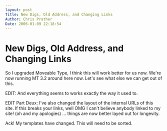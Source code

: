 ```yaml
---
layout: post
Title: New Digs, Old Address, and Changing Links  
Author: Chris Prather
Date: 2006-01-09 22:18:54
---
```


# New Digs, Old Address, and Changing Links
So I upgraded Moveable Type, I think this will work better for us now. We're now running MT 3.2 around here now. Let's see what else we can get out of this.

EDIT: And everything seems to works exactly the way it used to.

EDIT Part Deux: I've also changed the layout of the internal URLs of this site. If this breaks your links, well OMG I can't believe anybody linked to my site! (oh and my apologies) ... things are now better layed out for longevity.

Ack! My templates have changed. This will need to be sorted.
